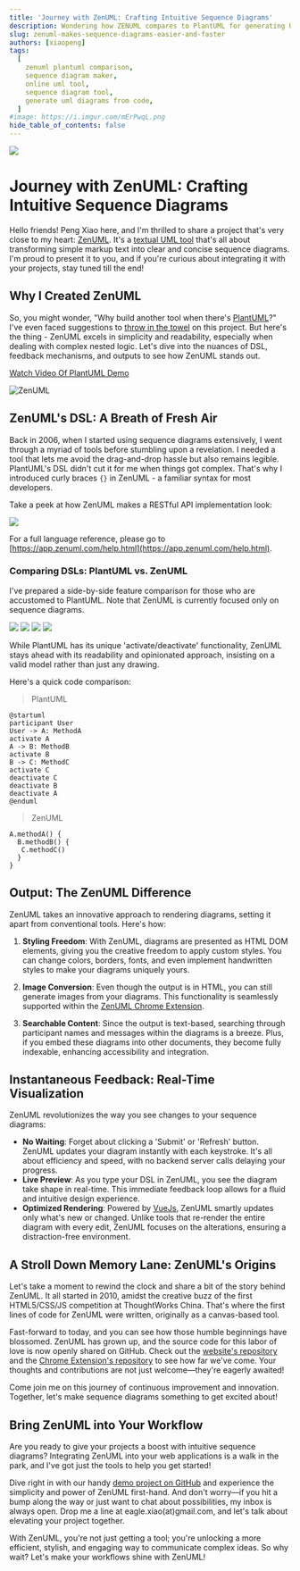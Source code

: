 ```yaml
---
title: 'Journey with ZenUML: Crafting Intuitive Sequence Diagrams'
description: Wondering how ZENUML compares to PlantUML for generating UML diagrams programmatically? This article analyzes ZENUML and PlantUML's features for creating diagrams from code like Java, C++ and more. We examine capabilities for class, sequence, activity diagrams and more to help you determine the best UML diagramming tool.
slug: zenuml-makes-sequence-diagrams-easier-and-faster
authors: [xiaopeng]
tags:
  [
    zenuml plantuml comparison,
    sequence diagram maker,
    online uml tool,
    sequence diagram tool,
    generate uml diagrams from code,
  ]
#image: https://i.imgur.com/mErPwqL.png
hide_table_of_contents: false
---
```


![](../../static/img/blog/2024/2024-01-01-06.jpeg)

# Journey with ZenUML: Crafting Intuitive Sequence Diagrams

Hello friends! Peng Xiao here, and I'm thrilled to share a project that's very close to my heart: [ZenUML](https://zenuml.com/). It's a [textual UML tool](https://modeling-languages.com/uml-tools/#textual) that's all about transforming simple markup text into clear and concise sequence diagrams. I'm proud to present it to you, and if you're curious about integrating it with your projects, stay tuned till the end!

<!-- truncate -->

## Why I Created ZenUML

So, you might wonder, "Why build another tool when there's [PlantUML](https://modeling-languages.com/interview-plantuml/)?" I've even faced suggestions to [throw in the towel](https://www.reddit.com/r/programming/comments/77d6jg/try_catch_in_sequence_diagram/doky2e3/) on this project. But here's the thing - ZenUML excels in simplicity and readability, especially when dealing with complex nested logic. Let's dive into the nuances of DSL, feedback mechanisms, and outputs to see how ZenUML stands out.

[Watch Video Of PlantUML Demo](../../static/img/blog/2024/2024-01-01-02-plantuml-cropped.m4v)

![ZenUML](../../static/img/blog/2024/2024-01-01-03-zenuml.gif)

## ZenUML's DSL: A Breath of Fresh Air

Back in 2006, when I started using sequence diagrams extensively, I went through a myriad of tools before stumbling upon a revelation. I needed a tool that lets me avoid the drag-and-drop hassle but also remains legible. PlantUML's DSL didn't cut it for me when things got complex. That's why I introduced curly braces `{}` in ZenUML - a familiar syntax for most developers.

Take a peek at how ZenUML makes a RESTful API implementation look:

![](../../static/img/blog/2024/2024-01-01-04.png)

For a full language reference, please go to [https://app.zenuml.com/help.html](https://app.zenuml.com/help.html).

### Comparing DSLs: PlantUML vs. ZenUML

I've prepared a side-by-side feature comparison for those who are accustomed to PlantUML. Note that ZenUML is currently focused only on sequence diagrams.

![](../../static/img/blog/2024/2024-01-01-05.01.png)
![](../../static/img/blog/2024/2024-01-01-05.02.png)
![](../../static/img/blog/2024/2024-01-01-05.03.png)
![](../../static/img/blog/2024/2024-01-01-05.04.png)

While PlantUML has its unique 'activate/deactivate' functionality, ZenUML stays ahead with its readability and opinionated approach, insisting on a valid model rather than just any drawing.

Here's a quick code comparison:

> PlantUML

```
@startuml
participant User
User -> A: MethodA
activate A
A -> B: MethodB
activate B
B -> C: MethodC
activate C
deactivate C
deactivate B
deactivate A
@enduml
```

> ZenUML

```
A.methodA() {
  B.methodB() {
   C.methodC()
  }
}
```

## Output: The ZenUML Difference

ZenUML takes an innovative approach to rendering diagrams, setting it apart from conventional tools. Here's how:

1. **Styling Freedom**: With ZenUML, diagrams are presented as HTML DOM elements, giving you the creative freedom to apply custom styles. You can change colors, borders, fonts, and even implement handwritten styles to make your diagrams uniquely yours.

2. **Image Conversion**: Even though the output is in HTML, you can still generate images from your diagrams. This functionality is seamlessly supported within the [ZenUML Chrome Extension](https://chrome.google.com/webstore/detail/web-sequence/kcpganeflmhffnlofpdmcjklmdpbbmef).

3. **Searchable Content**: Since the output is text-based, searching through participant names and messages within the diagrams is a breeze. Plus, if you embed these diagrams into other documents, they become fully indexable, enhancing accessibility and integration.

## Instantaneous Feedback: Real-Time Visualization

ZenUML revolutionizes the way you see changes to your sequence diagrams:

- **No Waiting**: Forget about clicking a 'Submit' or 'Refresh' button. ZenUML updates your diagram instantly with each keystroke. It's all about efficiency and speed, with no backend server calls delaying your progress.
- **Live Preview**: As you type your DSL in ZenUML, you see the diagram take shape in real-time. This immediate feedback loop allows for a fluid and intuitive design experience.
- **Optimized Rendering**: Powered by [VueJs](https://vuejs.org/), ZenUML smartly updates only what's new or changed. Unlike tools that re-render the entire diagram with every edit, ZenUML focuses on the alterations, ensuring a distraction-free environment.

## A Stroll Down Memory Lane: ZenUML's Origins

Let's take a moment to rewind the clock and share a bit of the story behind ZenUML. It all started in 2010, amidst the creative buzz of the first HTML5/CSS/JS competition at ThoughtWorks China. That's where the first lines of code for ZenUML were written, originally as a canvas-based tool.

Fast-forward to today, and you can see how those humble beginnings have blossomed. ZenUML has grown up, and the source code for this labor of love is now openly shared on GitHub. Check out the [website's repository](https://zenuml.github.io/) and the [Chrome Extension's repository](https://github.com/ZenUml/web-sequence) to see how far we've come. Your thoughts and contributions are not just welcome—they're eagerly awaited!

Come join me on this journey of continuous improvement and innovation. Together, let's make sequence diagrams something to get excited about!

## Bring ZenUML into Your Workflow

Are you ready to give your projects a boost with intuitive sequence diagrams? Integrating ZenUML into your web applications is a walk in the park, and I've got just the tools to help you get started!

Dive right in with our handy [demo project on GitHub](https://github.com/ZenUml/demo) and experience the simplicity and power of ZenUML first-hand. And don't worry—if you hit a bump along the way or just want to chat about possibilities, my inbox is always open. Drop me a line at eagle.xiao(at)gmail.com, and let's talk about elevating your project together.

With ZenUML, you're not just getting a tool; you're unlocking a more efficient, stylish, and engaging way to communicate complex ideas. So why wait? Let's make your workflows shine with ZenUML!
